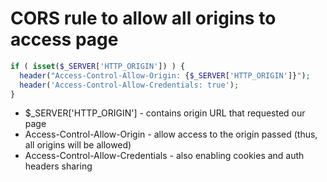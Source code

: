 # CORS rule to allow all origins to access page

```php
if ( isset($_SERVER['HTTP_ORIGIN']) ) {
  header("Access-Control-Allow-Origin: {$_SERVER['HTTP_ORIGIN']}");
  header('Access-Control-Allow-Credentials: true');
}
```

- $_SERVER\['HTTP_ORIGIN'\] - contains origin URL that requested our page
- Access-Control-Allow-Origin - allow access to the origin passed (thus, all origins will be allowed)
- Access-Control-Allow-Credentials - also enabling cookies and auth headers sharing
